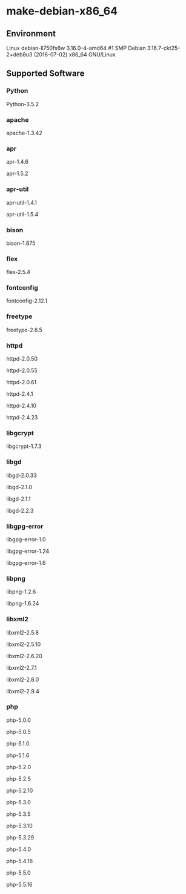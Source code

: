 # make-debian-x86_64

## Environment
Linux debian-ll750fs6w 3.16.0-4-amd64 #1 SMP Debian 3.16.7-ckt25-2+deb8u3 (2016-07-02) x86_64 GNU/Linux

## Supported Software
### Python
Python-3.5.2

### apache
apache-1.3.42

### apr
apr-1.4.6

apr-1.5.2

### apr-util
apr-util-1.4.1

apr-util-1.5.4

### bison
bison-1.875

### flex
flex-2.5.4

### fontconfig
fontconfig-2.12.1

### freetype
freetype-2.6.5

### httpd
httpd-2.0.50

httpd-2.0.55

httpd-2.0.61

httpd-2.4.1

httpd-2.4.10

httpd-2.4.23

### libgcrypt
libgcrypt-1.7.3

### libgd
libgd-2.0.33

libgd-2.1.0

libgd-2.1.1

libgd-2.2.3

### libgpg-error
libgpg-error-1.0

libgpg-error-1.24

libgpg-error-1.6

### libpng
libpng-1.2.6

libpng-1.6.24

### libxml2
libxml2-2.5.8

libxml2-2.5.10

libxml2-2.6.20

libxml2-2.7.1

libxml2-2.8.0

libxml2-2.9.4

### php
php-5.0.0

php-5.0.5

php-5.1.0

php-5.1.6

php-5.2.0

php-5.2.5

php-5.2.10

php-5.3.0

php-5.3.5

php-5.3.10

php-5.3.29

php-5.4.0

php-5.4.16

php-5.5.0

php-5.5.16

